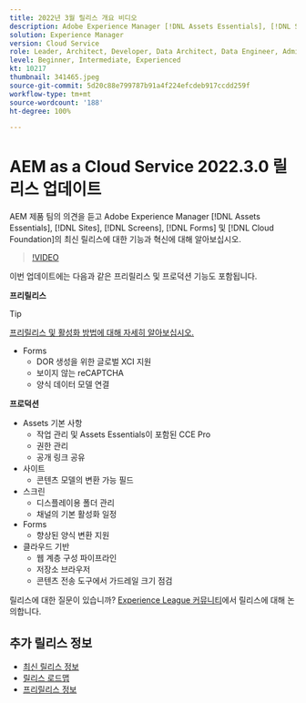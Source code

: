 ```yaml
---
title: 2022년 3월 릴리스 개요 비디오
description: Adobe Experience Manager [!DNL Assets Essentials], [!DNL Sites], [!DNL Screens], [!DNL Forms] 및 [!DNL Cloud Foundation]용 2022-3-0 릴리스의 최신 기능과 혁신에 대해 알아보십시오.
solution: Experience Manager
version: Cloud Service
role: Leader, Architect, Developer, Data Architect, Data Engineer, Admin, User
level: Beginner, Intermediate, Experienced
kt: 10217
thumbnail: 341465.jpeg
source-git-commit: 5d20c88e799787b91a4f224efcdeb917ccdd259f
workflow-type: tm+mt
source-wordcount: '188'
ht-degree: 100%

---
```


# AEM as a Cloud Service 2022.3.0 릴리스 업데이트

AEM 제품 팀의 의견을 듣고 Adobe Experience Manager [!DNL Assets Essentials], [!DNL Sites], [!DNL Screens], [!DNL Forms] 및 [!DNL Cloud Foundation]의 최신 릴리스에 대한 기능과 혁신에 대해 알아보십시오.

>[!VIDEO](https://video.tv.adobe.com/v/341465/?quality=12&learn=on)

이번 업데이트에는 다음과 같은 프리릴리스 및 프로덕션 기능도 포함됩니다.

**프리릴리스**

>[!TIP]
>
>[프리릴리스 및 활성화 방법에 대해 자세히 알아보십시오.](https://experienceleague.adobe.com/docs/experience-manager-cloud-service/content/release-notes/prerelease.html)

* Forms
   * DOR 생성을 위한 글로벌 XCI 지원
   * 보이지 않는 reCAPTCHA
   * 양식 데이터 모델 연결

**프로덕션**

* Assets 기본 사항
   * 작업 관리 및 Assets Essentials이 포함된 CCE Pro
   * 권한 관리
   * 공개 링크 공유
* 사이트
   * 콘텐츠 모델의 변환 가능 필드
* 스크린
   * 디스플레이용 폴더 관리
   * 채널의 기본 활성화 일정
* Forms
   * 향상된 양식 변환 지원
* 클라우드 기반
   * 웹 계층 구성 파이프라인
   * 저장소 브라우저
   * 콘텐츠 전송 도구에서 가드레일 크기 점검

릴리스에 대한 질문이 있습니까?  [Experience League 커뮤니티](https://experienceleaguecommunities.adobe.com/t5/adobe-experience-manager/aem-as-a-cloud-service-2022-3-0-release-update/td-p/449599)에서 릴리스에 대해 논의합니다.

## 추가 릴리스 정보

* [최신 릴리스 정보](https://experienceleague.adobe.com/docs/experience-manager-cloud-service/content/release-notes/home.html)
* [릴리스 로드맵](https://experienceleague.adobe.com/docs/experience-manager-release-information/aem-release-updates/update-releases-roadmap.html)
* [프리릴리스 정보](https://experienceleague.adobe.com/docs/experience-manager-cloud-service/content/release-notes/prerelease.html)
